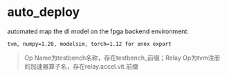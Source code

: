 # auto_deploy
automated map the dl model on the fpga backend
environment:

    tvm, numpy=1.20, modelsim, torch=1.12 for onnx export


> Op Name为testbench名称，存在testbench_前缀；Relay Op为tvm注册的加速器算子名，存在relay.accel.vit.前缀

